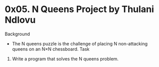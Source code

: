 0x05. N Queens Project by Thulani Ndlovu
========================================
Background
- The N queens puzzle is the challenge of placing N non-attacking queens on an N×N chessboard.
Task
1. Write a program that solves the N queens problem.